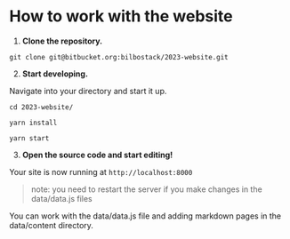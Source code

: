 # How to work with the website

1.  **Clone the repository.**

```
git clone git@bitbucket.org:bilbostack/2023-website.git
```
    
2.  **Start developing.**

Navigate into your directory and start it up.


``` 
cd 2023-website/  

yarn install  

yarn start  
```

3.  **Open the source code and start editing!**

Your site is now running at `http://localhost:8000`

> note: you need to restart the server if you make changes in the data/data.js files

You can work with the data/data.js file and adding markdown pages in the data/content directory.